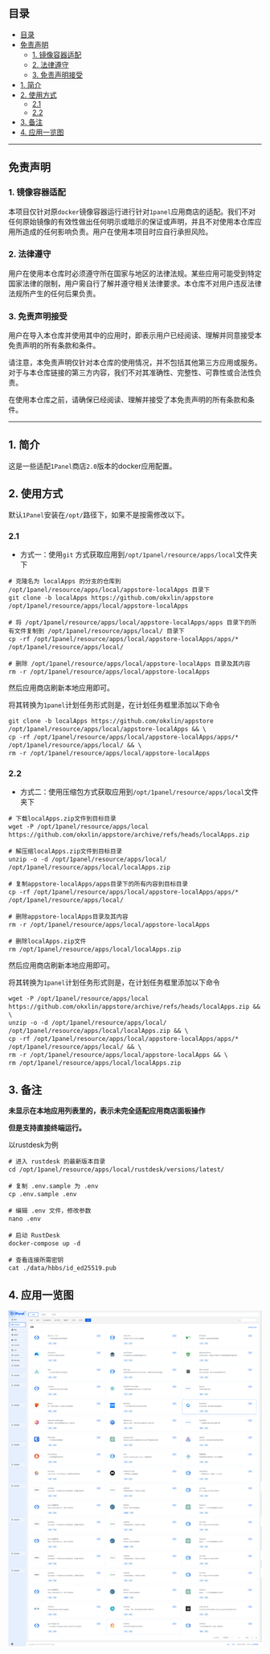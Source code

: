 ## 目录

- [目录](#目录)
- [免责声明](#免责声明)
  - [1. 镜像容器适配](#1-镜像容器适配)
  - [2. 法律遵守](#2-法律遵守)
  - [3. 免责声明接受](#3-免责声明接受)
- [1. 简介](#1-简介)
- [2. 使用方式](#2-使用方式)
  - [2.1](#21)
  - [2.2](#22)
- [3. 备注](#3-备注)
- [4. 应用一览图](#4-应用一览图)

***

## 免责声明

### 1. 镜像容器适配
本项目仅针对原`docker`镜像容器运行进行针对`1panel`应用商店的适配。我们不对任何原始镜像的有效性做出任何明示或暗示的保证或声明，并且不对使用本仓库应用所造成的任何影响负责。用户在使用本项目时应自行承担风险。

### 2. 法律遵守
用户在使用本仓库时必须遵守所在国家与地区的法律法规。某些应用可能受到特定国家法律的限制，用户需自行了解并遵守相关法律要求。本仓库不对用户违反法律法规所产生的任何后果负责。

### 3. 免责声明接受
用户在导入本仓库并使用其中的应用时，即表示用户已经阅读、理解并同意接受本免责声明的所有条款和条件。

请注意，本免责声明仅针对本仓库的使用情况，并不包括其他第三方应用或服务。对于与本仓库链接的第三方内容，我们不对其准确性、完整性、可靠性或合法性负责。

在使用本仓库之前，请确保已经阅读、理解并接受了本免责声明的所有条款和条件。

***
## 1. 简介
这是一些适配`1Panel`商店`2.0`版本的docker应用配置。


## 2. 使用方式

默认`1Panel`安装在`/opt/`路径下，如果不是按需修改以下。


### 2.1
- 方式一：使用`git` 方式获取应用到`/opt/1panel/resource/apps/local`文件夹下

```shell
# 克隆名为 localApps 的分支的仓库到 /opt/1panel/resource/apps/local/appstore-localApps 目录下
git clone -b localApps https://github.com/okxlin/appstore /opt/1panel/resource/apps/local/appstore-localApps

# 将 /opt/1panel/resource/apps/local/appstore-localApps/apps 目录下的所有文件复制到 /opt/1panel/resource/apps/local/ 目录下
cp -rf /opt/1panel/resource/apps/local/appstore-localApps/apps/* /opt/1panel/resource/apps/local/

# 删除 /opt/1panel/resource/apps/local/appstore-localApps 目录及其内容
rm -r /opt/1panel/resource/apps/local/appstore-localApps
```

然后应用商店刷新本地应用即可。

将其转换为`1panel`计划任务形式则是，在计划任务框里添加以下命令

```shell
git clone -b localApps https://github.com/okxlin/appstore /opt/1panel/resource/apps/local/appstore-localApps && \
cp -rf /opt/1panel/resource/apps/local/appstore-localApps/apps/* /opt/1panel/resource/apps/local/ && \
rm -r /opt/1panel/resource/apps/local/appstore-localApps
```

###  2.2
-  方式二：使用压缩包方式获取应用到`/opt/1panel/resource/apps/local`文件夹下

```shell
# 下载localApps.zip文件到目标目录
wget -P /opt/1panel/resource/apps/local https://github.com/okxlin/appstore/archive/refs/heads/localApps.zip

# 解压缩localApps.zip文件到目标目录
unzip -o -d /opt/1panel/resource/apps/local/ /opt/1panel/resource/apps/local/localApps.zip

# 复制appstore-localApps/apps目录下的所有内容到目标目录
cp -rf /opt/1panel/resource/apps/local/appstore-localApps/apps/* /opt/1panel/resource/apps/local/

# 删除appstore-localApps目录及其内容
rm -r /opt/1panel/resource/apps/local/appstore-localApps

# 删除localApps.zip文件
rm /opt/1panel/resource/apps/local/localApps.zip
```

然后应用商店刷新本地应用即可。

将其转换为`1panel`计划任务形式则是，在计划任务框里添加以下命令

```shell
wget -P /opt/1panel/resource/apps/local https://github.com/okxlin/appstore/archive/refs/heads/localApps.zip && \
unzip -o -d /opt/1panel/resource/apps/local/ /opt/1panel/resource/apps/local/localApps.zip && \
cp -rf /opt/1panel/resource/apps/local/appstore-localApps/apps/* /opt/1panel/resource/apps/local/ && \
rm -r /opt/1panel/resource/apps/local/appstore-localApps && \
rm /opt/1panel/resource/apps/local/localApps.zip
```


## 3. 备注

**未显示在本地应用列表里的，表示未完全适配应用商店面板操作**

**但是支持直接终端运行。**

以rustdesk为例

```shell
# 进入 rustdesk 的最新版本目录
cd /opt/1panel/resource/apps/local/rustdesk/versions/latest/

# 复制 .env.sample 为 .env
cp .env.sample .env

# 编辑 .env 文件，修改参数
nano .env

# 启动 RustDesk
docker-compose up -d

# 查看连接所需密钥
cat ./data/hbbs/id_ed25519.pub

```

## 4. 应用一览图

![](./app-list.png)